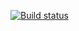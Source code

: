 [![Build status](https://ci.appveyor.com/api/projects/status/7t6shsrpol6c3sn5/branch/main?svg=true)](https://ci.appveyor.com/project/Secktant/postmanecho/branch/main)
